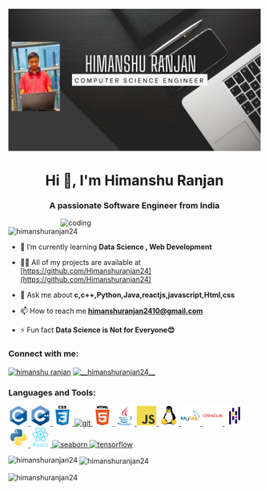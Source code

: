 ![logo](https://github.com/Himanshuranjan24/Himanshuranjan24/blob/main/Himanshu%20ranjan.png)
<h1 align="center">Hi 👋, I'm Himanshu Ranjan</h1>
<h3 align="center">A passionate Software Engineer from India</h3>

<img align="right" alt="coding" width="400" src="https://media2.giphy.com/media/RbDKaczqWovIugyJmW/giphy.gif?cid=ecf05e47mc0b357a9fpobnk25t8onnt66ibj6uiews1r6ia9&rid=giphy.gif&ct=g">

<p align="left"> <img src="https://komarev.com/ghpvc/?username=himanshuranjan24&label=Profile%20views&color=0e75b6&style=flat" alt="himanshuranjan24" /> </p>

- 🌱 I’m currently learning **Data Science , Web Development**

- 👨‍💻 All of my projects are available at [https://github.com/Himanshuranjan24](https://github.com/Himanshuranjan24)

- 💬 Ask me about **c,c++,Python,Java,reactjs,javascript,Html,css**

- 📫 How to reach me **himanshuranjan2410@gmail.com**

- ⚡ Fun fact **Data Science is Not for Everyone😊**

<h3 align="left">Connect with me:</h3>
<p align="left">
<a href="https://linkedin.com/in/himanshu-ranjan-5a413a222/" target="blank"><img align="center" src="https://raw.githubusercontent.com/rahuldkjain/github-profile-readme-generator/master/src/images/icons/Social/linked-in-alt.svg" alt="himanshu ranjan" height="30" width="40" /></a>
<a href="https://instagram.com/__himanshuranjan24__" target="blank"><img align="center" src="https://raw.githubusercontent.com/rahuldkjain/github-profile-readme-generator/master/src/images/icons/Social/instagram.svg" alt="__himanshuranjan24__" height="30" width="40" /></a>
</p>

<h3 align="left">Languages and Tools:</h3>
<p align="left"> <a href="https://www.cprogramming.com/" target="_blank" rel="noreferrer"> <img src="https://raw.githubusercontent.com/devicons/devicon/master/icons/c/c-original.svg" alt="c" width="40" height="40"/> </a> <a href="https://www.w3schools.com/cpp/" target="_blank" rel="noreferrer"> <img src="https://raw.githubusercontent.com/devicons/devicon/master/icons/cplusplus/cplusplus-original.svg" alt="cplusplus" width="40" height="40"/> </a> <a href="https://www.w3schools.com/css/" target="_blank" rel="noreferrer"> <img src="https://raw.githubusercontent.com/devicons/devicon/master/icons/css3/css3-original-wordmark.svg" alt="css3" width="40" height="40"/> </a> <a href="https://git-scm.com/" target="_blank" rel="noreferrer"> <img src="https://www.vectorlogo.zone/logos/git-scm/git-scm-icon.svg" alt="git" width="40" height="40"/> </a> <a href="https://www.w3.org/html/" target="_blank" rel="noreferrer"> <img src="https://raw.githubusercontent.com/devicons/devicon/master/icons/html5/html5-original-wordmark.svg" alt="html5" width="40" height="40"/> </a> <a href="https://www.java.com" target="_blank" rel="noreferrer"> <img src="https://raw.githubusercontent.com/devicons/devicon/master/icons/java/java-original.svg" alt="java" width="40" height="40"/> </a> <a href="https://developer.mozilla.org/en-US/docs/Web/JavaScript" target="_blank" rel="noreferrer"> <img src="https://raw.githubusercontent.com/devicons/devicon/master/icons/javascript/javascript-original.svg" alt="javascript" width="40" height="40"/> </a> <a href="https://www.linux.org/" target="_blank" rel="noreferrer"> <img src="https://raw.githubusercontent.com/devicons/devicon/master/icons/linux/linux-original.svg" alt="linux" width="40" height="40"/> </a> <a href="https://www.mysql.com/" target="_blank" rel="noreferrer"> <img src="https://raw.githubusercontent.com/devicons/devicon/master/icons/mysql/mysql-original-wordmark.svg" alt="mysql" width="40" height="40"/> </a> <a href="https://www.oracle.com/" target="_blank" rel="noreferrer"> <img src="https://raw.githubusercontent.com/devicons/devicon/master/icons/oracle/oracle-original.svg" alt="oracle" width="40" height="40"/> </a> <a href="https://pandas.pydata.org/" target="_blank" rel="noreferrer"> <img src="https://raw.githubusercontent.com/devicons/devicon/2ae2a900d2f041da66e950e4d48052658d850630/icons/pandas/pandas-original.svg" alt="pandas" width="40" height="40"/> </a> <a href="https://www.python.org" target="_blank" rel="noreferrer"> <img src="https://raw.githubusercontent.com/devicons/devicon/master/icons/python/python-original.svg" alt="python" width="40" height="40"/> </a> <a href="https://reactjs.org/" target="_blank" rel="noreferrer"> <img src="https://raw.githubusercontent.com/devicons/devicon/master/icons/react/react-original-wordmark.svg" alt="react" width="40" height="40"/> </a> <a href="https://seaborn.pydata.org/" target="_blank" rel="noreferrer"> <img src="https://seaborn.pydata.org/_images/logo-mark-lightbg.svg" alt="seaborn" width="40" height="40"/> </a> <a href="https://www.tensorflow.org" target="_blank" rel="noreferrer"> <img src="https://www.vectorlogo.zone/logos/tensorflow/tensorflow-icon.svg" alt="tensorflow" width="40" height="40"/> </a> </p>

<p><img align="left" src="https://https://https://himanshuranjan24-7d88.vercel.app///api/top-langs?username=himanshuranjan24&show_icons=true&locale=en&layout=compact&theme=radical" alt="himanshuranjan24" /></p>

<p>&nbsp;<img align="center" src="https://https://https://himanshuranjan24-7d88.vercel.app///api?username=himanshuranjan24&show_icons=true&locale=en&theme=radical" alt="himanshuranjan24" /></p>

<p><img align="center" src="https://github-readme-streak-stats.herokuapp.com/?user=himanshuranjan24&theme=radical"alt="himanshuranjan24" /></p>

